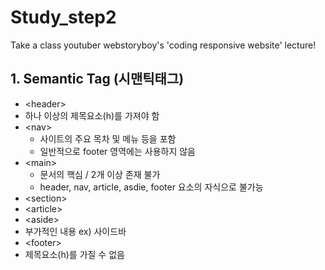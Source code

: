 # Study_step2
Take a class youtuber webstoryboy's 'coding responsive website' lecture!

## 1. Semantic Tag (시맨틱태그)
* &lt;header&gt;
 * 하나 이상의 제목요소(h)를 가져야 함
* &lt;nav&gt;
  * 사이트의 주요 목차 및 메뉴 등을 포함
  * 일반적으로 footer 영역에는 사용하지 않음
* &lt;main&gt;
  * 문서의 핵심 / 2개 이상 존재 불가
  * header, nav, article, asdie, footer 요소의 자식으로 불가능
* &lt;section&gt;
* &lt;article&gt;
* &lt;aside&gt;
 * 부가적인 내용 ex) 사이드바
* &lt;footer&gt;
 * 제목요소(h)를 가질 수 없음
